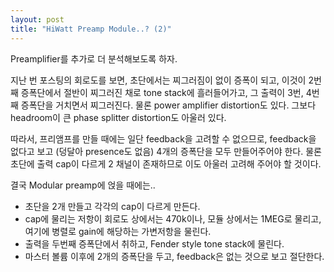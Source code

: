 ```yaml
---
layout: post
title: "HiWatt Preamp Module..? (2)"
---
```


Preamplifier를 추가로 더 분석해보도록 하자.

지난 번 포스팅의 회로도를 보면, 초단에서는 찌그러짐이 없이 증폭이 되고, 이것이 2번째 증폭단에서 절반이 찌그러진 채로 tone stack에 흘러들어가고, 그 출력이 3번, 4번째 증폭단을 거치면서
찌그러진다. 물론 power amplifier distortion도 있다. 그보다 headroom이 큰 phase splitter distortion도 아울러 있다.

따라서, 프리앰프를 만들 때에는 일단 feedback을 고려할 수 없으므로, feedback을 없다고 보고 (덩달아 presence도 없음) 4개의 증폭단을 모두 만들어주어야 한다. 물론 초단에 출력 cap이 다르게 2 채널이 존재하므로 이도 아울러 고려해 주어야 할 것이다.

결국 Modular preamp에 얹을 때에는..

- 초단을 2개 만들고 각각의 cap이 다르게 만든다.
- cap에 물리는 저항이 회로도 상에서는 470k이나, 모듈 상에서는 1MEG로 물리고, 여기에 병렬로 gain에 해당하는 가변저항을 물린다.
- 출력을 두번째 증폭단에서 취하고, Fender style tone stack에 물린다.
- 마스터 볼륨 이후에 2개의 증폭단을 두고, feedback은 없는 것으로 보고 절단한다.




